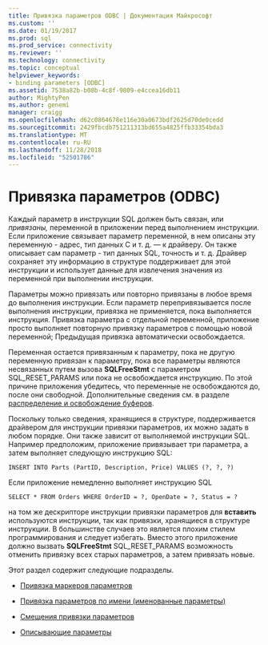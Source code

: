 ```yaml
---
title: Привязка параметров ODBC | Документация Майкрософт
ms.custom: ''
ms.date: 01/19/2017
ms.prod: sql
ms.prod_service: connectivity
ms.reviewer: ''
ms.technology: connectivity
ms.topic: conceptual
helpviewer_keywords:
- binding parameters [ODBC]
ms.assetid: 7538a82b-b08b-4c8f-9809-e4ccea16db11
author: MightyPen
ms.author: genemi
manager: craigg
ms.openlocfilehash: d62c0864678e116e30a0673bdf2625d70de0cedd
ms.sourcegitcommit: 2429fbcdb751211313bd655a4825ffb33354bda3
ms.translationtype: MT
ms.contentlocale: ru-RU
ms.lasthandoff: 11/28/2018
ms.locfileid: "52501786"
---
```

# <a name="binding-parameters-odbc"></a>Привязка параметров (ODBC)
Каждый параметр в инструкции SQL должен быть связан, или *привязаны,* переменной в приложении перед выполнением инструкции. Если приложение связывает параметр переменной, в нем описаны эту переменную - адрес, тип данных C и т. д. — к драйверу. Он также описывает сам параметр - тип данных SQL, точность и т. д. Драйвер сохраняет эту информацию в структуре поддерживает для этой инструкции и использует данные для извлечения значения из переменной при выполнении инструкции.  
  
 Параметры можно привязать или повторно привязаны в любое время до выполнения инструкции. Если параметр перепривязывается после выполнения инструкции, привязка не применяется, пока выполняется инструкция. Привязка параметра с отдельной переменной, приложение просто выполняет повторную привязку параметров с помощью новой переменной; Предыдущая привязка автоматически освобождается.  
  
 Переменная остается привязанным к параметру, пока не другую переменную привязан к параметру, пока все параметры являются несвязанных путем вызова **SQLFreeStmt** с параметром SQL_RESET_PARAMS или пока не освобождается инструкцию. По этой причине приложения убедитесь, что переменные не освобождаются до, после они свободной. Дополнительные сведения см. в разделе [распределение и освобождение буферов](../../../odbc/reference/develop-app/allocating-and-freeing-buffers.md).  
  
 Поскольку только сведения, хранящиеся в структуре, поддерживается драйвером для инструкции привязки параметров, их можно задать в любом порядке. Они также зависит от выполняемой инструкции SQL. Например предположим, приложение привязывает три параметра, а затем выполняет следующую инструкцию SQL:  
  
```  
INSERT INTO Parts (PartID, Description, Price) VALUES (?, ?, ?)  
```  
  
 Если приложение немедленно выполняет инструкцию SQL  
  
```  
SELECT * FROM Orders WHERE OrderID = ?, OpenDate = ?, Status = ?  
```  
  
 на том же дескрипторе инструкции привязки параметров для **вставить** используются инструкции, так как привязки, хранящиеся в структуре инструкции. В большинстве случаев это является плохим стилем программирования и следует избегать. Вместо этого приложение должно вызвать **SQLFreeStmt** SQL_RESET_PARAMS возможность отменить привязку всех старых параметров, а затем привязать новые.  
  
 Этот раздел содержит следующие подразделы.  
  
-   [Привязка маркеров параметров](../../../odbc/reference/develop-app/binding-parameter-markers.md)  
  
-   [Привязка параметров по имени (именованные параметры)](../../../odbc/reference/develop-app/binding-parameters-by-name-named-parameters.md)  
  
-   [Смещения привязки параметров](../../../odbc/reference/develop-app/parameter-binding-offsets.md)  
  
-   [Описывающие параметры](../../../odbc/reference/develop-app/describing-parameters.md)
